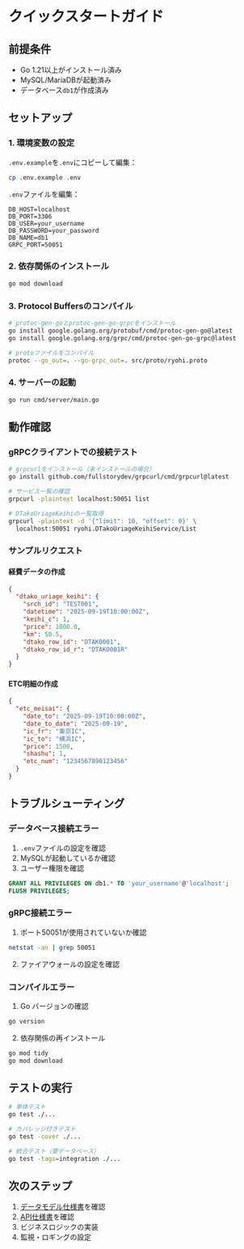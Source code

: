 # クイックスタートガイド

## 前提条件

- Go 1.21以上がインストール済み
- MySQL/MariaDBが起動済み
- データベース`db1`が作成済み

## セットアップ

### 1. 環境変数の設定

`.env.example`を`.env`にコピーして編集：

```bash
cp .env.example .env
```

`.env`ファイルを編集：
```env
DB_HOST=localhost
DB_PORT=3306
DB_USER=your_username
DB_PASSWORD=your_password
DB_NAME=db1
GRPC_PORT=50051
```

### 2. 依存関係のインストール

```bash
go mod download
```

### 3. Protocol Buffersのコンパイル

```bash
# protoc-gen-goとprotoc-gen-go-grpcをインストール
go install google.golang.org/protobuf/cmd/protoc-gen-go@latest
go install google.golang.org/grpc/cmd/protoc-gen-go-grpc@latest

# protoファイルをコンパイル
protoc --go_out=. --go-grpc_out=. src/proto/ryohi.proto
```

### 4. サーバーの起動

```bash
go run cmd/server/main.go
```

## 動作確認

### gRPCクライアントでの接続テスト

```bash
# grpcurlをインストール（未インストールの場合）
go install github.com/fullstorydev/grpcurl/cmd/grpcurl@latest

# サービス一覧の確認
grpcurl -plaintext localhost:50051 list

# DTakoUriageKeihiの一覧取得
grpcurl -plaintext -d '{"limit": 10, "offset": 0}' \
  localhost:50051 ryohi.DTakoUriageKeihiService/List
```

### サンプルリクエスト

#### 経費データの作成

```json
{
  "dtako_uriage_keihi": {
    "srch_id": "TEST001",
    "datetime": "2025-09-19T10:00:00Z",
    "keihi_c": 1,
    "price": 1000.0,
    "km": 50.5,
    "dtako_row_id": "DTAKO001",
    "dtako_row_id_r": "DTAKO001R"
  }
}
```

#### ETC明細の作成

```json
{
  "etc_meisai": {
    "date_to": "2025-09-19T10:00:00Z",
    "date_to_date": "2025-09-19",
    "ic_fr": "東京IC",
    "ic_to": "横浜IC",
    "price": 1500,
    "shashu": 1,
    "etc_num": "1234567890123456"
  }
}
```

## トラブルシューティング

### データベース接続エラー

1. `.env`ファイルの設定を確認
2. MySQLが起動しているか確認
3. ユーザー権限を確認

```sql
GRANT ALL PRIVILEGES ON db1.* TO 'your_username'@'localhost';
FLUSH PRIVILEGES;
```

### gRPC接続エラー

1. ポート50051が使用されていないか確認
```bash
netstat -an | grep 50051
```

2. ファイアウォールの設定を確認

### コンパイルエラー

1. Go バージョンの確認
```bash
go version
```

2. 依存関係の再インストール
```bash
go mod tidy
go mod download
```

## テストの実行

```bash
# 単体テスト
go test ./...

# カバレッジ付きテスト
go test -cover ./...

# 統合テスト（要データベース）
go test -tags=integration ./...
```

## 次のステップ

1. [データモデル仕様書](./data-model.md)を確認
2. [API仕様書](./contracts/)を確認
3. ビジネスロジックの実装
4. 監視・ロギングの設定